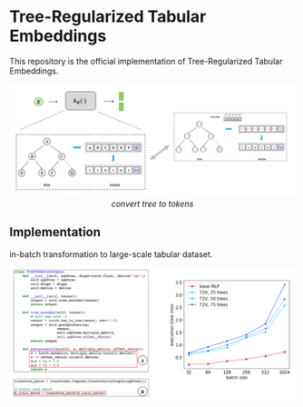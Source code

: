 # Tree-Regularized Tabular Embeddings

This repository is the official implementation of Tree-Regularized Tabular Embeddings. 

<p align="center">
<img src="assets/t2t.png" width="800px"/>  
<br>
<em>
convert tree to tokens
</em>
</p>

## Implementation 
in-batch transformation to large-scale tabular dataset. 

<p align="center">
<img src="assets/t2t-implementation.png" width="800px"/>  
<br>
</p>
